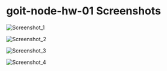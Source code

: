 # goit-node-hw-01 Screenshots

![Screenshot_1](https://github.com/BadenIra2023/goit-node-hw-01/assets/123290328/39eb3142-60e2-4920-b79c-73c25b49b2b6)










![Screenshot_2](https://github.com/BadenIra2023/goit-node-hw-01/assets/123290328/b56ccd52-5374-47dd-b25a-227e64d00ca4)












![Screenshot_3](https://github.com/BadenIra2023/goit-node-hw-01/assets/123290328/eeec6831-82a3-4d38-93f4-d64010662022)

![Screenshot_4](https://github.com/BadenIra2023/goit-node-hw-01/assets/123290328/3703f517-f53c-4c8b-b2ac-653fe1ec1f90)
